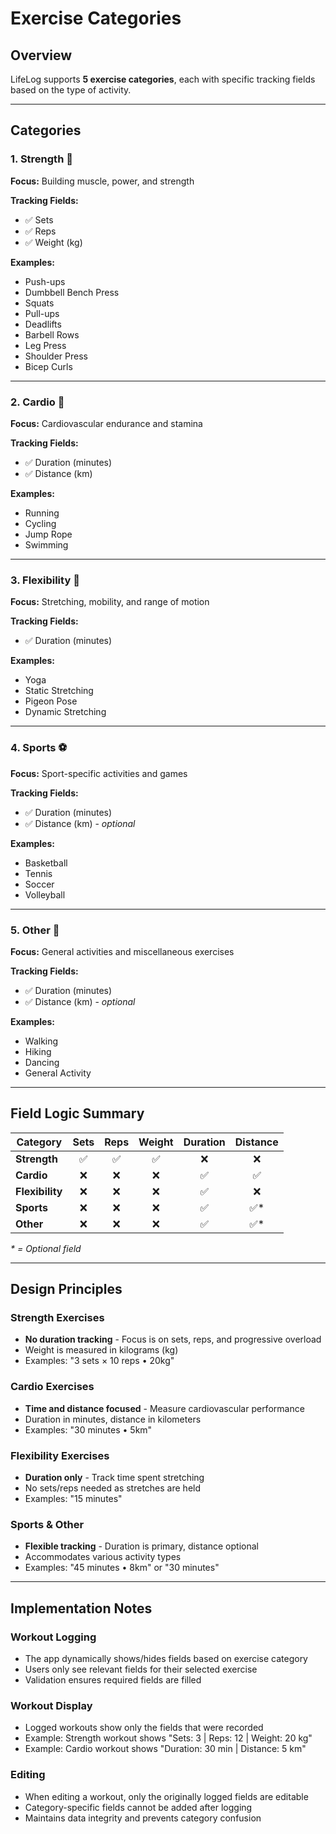 # Exercise Categories

## Overview

LifeLog supports **5 exercise categories**, each with specific tracking fields based on the type of activity.

---

## Categories

### 1. **Strength** 💪
**Focus:** Building muscle, power, and strength

**Tracking Fields:**
- ✅ Sets
- ✅ Reps
- ✅ Weight (kg)

**Examples:**
- Push-ups
- Dumbbell Bench Press
- Squats
- Pull-ups
- Deadlifts
- Barbell Rows
- Leg Press
- Shoulder Press
- Bicep Curls

---

### 2. **Cardio** 🏃
**Focus:** Cardiovascular endurance and stamina

**Tracking Fields:**
- ✅ Duration (minutes)
- ✅ Distance (km)

**Examples:**
- Running
- Cycling
- Jump Rope
- Swimming

---

### 3. **Flexibility** 🧘
**Focus:** Stretching, mobility, and range of motion

**Tracking Fields:**
- ✅ Duration (minutes)

**Examples:**
- Yoga
- Static Stretching
- Pigeon Pose
- Dynamic Stretching

---

### 4. **Sports** ⚽
**Focus:** Sport-specific activities and games

**Tracking Fields:**
- ✅ Duration (minutes)
- ✅ Distance (km) - *optional*

**Examples:**
- Basketball
- Tennis
- Soccer
- Volleyball

---

### 5. **Other** 🚶
**Focus:** General activities and miscellaneous exercises

**Tracking Fields:**
- ✅ Duration (minutes)
- ✅ Distance (km) - *optional*

**Examples:**
- Walking
- Hiking
- Dancing
- General Activity

---

## Field Logic Summary

| Category | Sets | Reps | Weight | Duration | Distance |
|----------|:----:|:----:|:------:|:--------:|:--------:|
| **Strength** | ✅ | ✅ | ✅ | ❌ | ❌ |
| **Cardio** | ❌ | ❌ | ❌ | ✅ | ✅ |
| **Flexibility** | ❌ | ❌ | ❌ | ✅ | ❌ |
| **Sports** | ❌ | ❌ | ❌ | ✅ | ✅* |
| **Other** | ❌ | ❌ | ❌ | ✅ | ✅* |

*\* = Optional field*

---

## Design Principles

### Strength Exercises
- **No duration tracking** - Focus is on sets, reps, and progressive overload
- Weight is measured in kilograms (kg)
- Examples: "3 sets × 10 reps • 20kg"

### Cardio Exercises
- **Time and distance focused** - Measure cardiovascular performance
- Duration in minutes, distance in kilometers
- Examples: "30 minutes • 5km"

### Flexibility Exercises
- **Duration only** - Track time spent stretching
- No sets/reps needed as stretches are held
- Examples: "15 minutes"

### Sports & Other
- **Flexible tracking** - Duration is primary, distance optional
- Accommodates various activity types
- Examples: "45 minutes • 8km" or "30 minutes"

---

## Implementation Notes

### Workout Logging
- The app dynamically shows/hides fields based on exercise category
- Users only see relevant fields for their selected exercise
- Validation ensures required fields are filled

### Workout Display
- Logged workouts show only the fields that were recorded
- Example: Strength workout shows "Sets: 3 | Reps: 12 | Weight: 20 kg"
- Example: Cardio workout shows "Duration: 30 min | Distance: 5 km"

### Editing
- When editing a workout, only the originally logged fields are editable
- Category-specific fields cannot be added after logging
- Maintains data integrity and prevents category confusion

